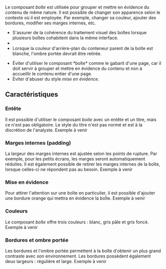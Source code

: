 Le composant *boîte* est utilisée pour grouper et mettre en évidence du contenu de même nature. Il est possible de changer son apparence selon le contexte où il est employée. Par exemple, changer sa couleur, ajouter des bordures, modifier ses marges internes, etc.

<modul-do>
    <ul>
        <li>S'assurer de la cohérence du traitement visuel des boîtes lorsque plusieurs boîtes cohabitent dans la même interface.<li>
        <li>Lorsque la couleur d'arrière-plan du conteneur parent de la boîte est blanche, l'ombre portée devrait être retirée.</li>
    </ul>
</modul-do>

<modul-dont>
    <ul>
        <li>Éviter d'utiliser le composant *boîte* comme le gabarit d'une page, car il doit servir à grouper et mettre en évidence du contenu et non à accueillir le contenu entier d'une page.</li>
        <li>Éviter d'abuser du style <em>mise en évidence</em>.</li>
    </ul>
</modul-dont>

## Caractéristiques

### Entête
Il est possible d'utiliser le composant *boite* avec un entête et un titre, mais ce n'est pas obligatoire. Le style du titre n'est pas normé et est à la discrétion de l'analyste.
<m-message class="m-u--margin-top" skin="light" state="information">Exemple à venir</m-message>

### Marges internes (padding)
La largeur des marges internes est ajustée selon les points de rupture. Par exemple, pour les petits écrans, les marges seront automatiquement réduites. Il est également possible de retirer les marges internes de la boîte, lorsque celles-ci ne répondent pas au besoin.
<m-message class="m-u--margin-top" skin="light" state="information">Exemple à venir</m-message>

### Mise en évidence
Pour attirer l'attention sur une boîte en particulier, il est possible d'ajouter une bordure orange qui mettra en évidence la boîte.
<m-message class="m-u--margin-top" skin="light" state="information">Exemple à venir</m-message>

### Couleurs
Le composant *boîte* offre trois couleurs&nbsp;: blanc, gris pâle et gris foncé.
<m-message class="m-u--margin-top" skin="light" state="information">Exemple à venir</m-message>

### Bordures et ombre portée
Les bordures et l'ombre portée permettent à la boîte d'obtenir un plus grand contraste avec son environnement. Les bordures possèdent également deux largeurs&nbsp;: régulière et large.
<m-message class="m-u--margin-top" skin="light" state="information">Exemple à venir</m-message>